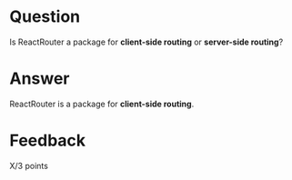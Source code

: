 # Question

Is ReactRouter a package for **client-side routing** or **server-side routing**?

# Answer

ReactRouter is a package for **client-side routing**.


# Feedback

X/3 points
